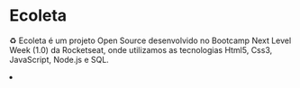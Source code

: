 # Ecoleta
♻️ Ecoleta é um projeto Open Source desenvolvido no Bootcamp Next Level Week (1.0) da Rocketseat, onde utilizamos as tecnologias Html5, Css3, JavaScript, Node.js e SQL.

<li> </li>
